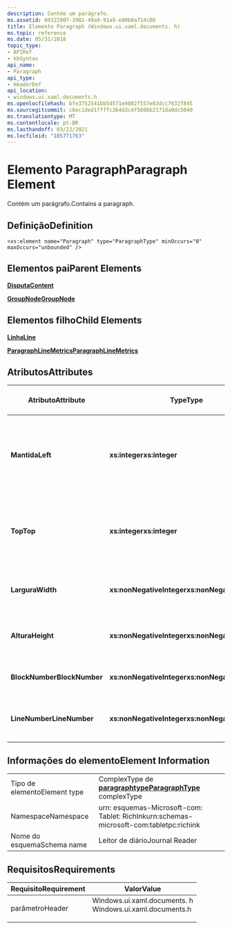 ```yaml
---
description: Contém um parágrafo.
ms.assetid: 60322907-3902-49a9-91a9-e00b0a714c00
title: Elemento Paragraph (Windows.ui.xaml.documents. h)
ms.topic: reference
ms.date: 05/31/2018
topic_type:
- APIRef
- kbSyntax
api_name:
- Paragraph
api_type:
- HeaderDef
api_location:
- windows.ui.xaml.documents.h
ms.openlocfilehash: bfe3752541bb54571e9802f557e83dcc7632f845
ms.sourcegitcommit: c8ec1ded1ffffc364d3c4f560bb2171da0dc5040
ms.translationtype: MT
ms.contentlocale: pt-BR
ms.lasthandoff: 03/22/2021
ms.locfileid: "105771763"
---
```

# <a name="paragraph-element"></a><span data-ttu-id="01ffa-103">Elemento Paragraph</span><span class="sxs-lookup"><span data-stu-id="01ffa-103">Paragraph Element</span></span>

<span data-ttu-id="01ffa-104">Contém um parágrafo.</span><span class="sxs-lookup"><span data-stu-id="01ffa-104">Contains a paragraph.</span></span>

## <a name="definition"></a><span data-ttu-id="01ffa-105">Definição</span><span class="sxs-lookup"><span data-stu-id="01ffa-105">Definition</span></span>

``` syntax
<xs:element name="Paragraph" type="ParagraphType" minOccurs="0" maxOccurs="unbounded" />
```

## <a name="parent-elements"></a><span data-ttu-id="01ffa-106">Elementos pai</span><span class="sxs-lookup"><span data-stu-id="01ffa-106">Parent Elements</span></span>

[<span data-ttu-id="01ffa-107">**Disputa**</span><span class="sxs-lookup"><span data-stu-id="01ffa-107">**Content**</span></span>](content-element--journal-reader.md)

[<span data-ttu-id="01ffa-108">**GroupNode**</span><span class="sxs-lookup"><span data-stu-id="01ffa-108">**GroupNode**</span></span>](groupnode-element.md)

## <a name="child-elements"></a><span data-ttu-id="01ffa-109">Elementos filho</span><span class="sxs-lookup"><span data-stu-id="01ffa-109">Child Elements</span></span>

[<span data-ttu-id="01ffa-110">**Linha**</span><span class="sxs-lookup"><span data-stu-id="01ffa-110">**Line**</span></span>](line-element.md)

[<span data-ttu-id="01ffa-111">**ParagraphLineMetrics**</span><span class="sxs-lookup"><span data-stu-id="01ffa-111">**ParagraphLineMetrics**</span></span>](paragraphlinemetrics-element.md)

## <a name="attributes"></a><span data-ttu-id="01ffa-112">Atributos</span><span class="sxs-lookup"><span data-stu-id="01ffa-112">Attributes</span></span>



| <span data-ttu-id="01ffa-113">Atributo</span><span class="sxs-lookup"><span data-stu-id="01ffa-113">Attribute</span></span>       | <span data-ttu-id="01ffa-114">Type</span><span class="sxs-lookup"><span data-stu-id="01ffa-114">Type</span></span>                      | <span data-ttu-id="01ffa-115">Obrigatório</span><span class="sxs-lookup"><span data-stu-id="01ffa-115">Required</span></span> | <span data-ttu-id="01ffa-116">Descrição</span><span class="sxs-lookup"><span data-stu-id="01ffa-116">Description</span></span>                                                                             | <span data-ttu-id="01ffa-117">Valores possíveis</span><span class="sxs-lookup"><span data-stu-id="01ffa-117">Possible Values</span></span>           |
|-----------------|---------------------------|----------|-----------------------------------------------------------------------------------------|---------------------------|
| <span data-ttu-id="01ffa-118">**Mantida**</span><span class="sxs-lookup"><span data-stu-id="01ffa-118">**Left**</span></span>        | <span data-ttu-id="01ffa-119">**xs:integer**</span><span class="sxs-lookup"><span data-stu-id="01ffa-119">**xs:integer**</span></span>            | <span data-ttu-id="01ffa-120">Obrigatório</span><span class="sxs-lookup"><span data-stu-id="01ffa-120">Required</span></span> | <span data-ttu-id="01ffa-121">A distância da origem até o ponto mais à esquerda na caixa delimitadora para o elemento.</span><span class="sxs-lookup"><span data-stu-id="01ffa-121">The distance from the origin to the leftmost point in the bounding box for the element.</span></span> | <span data-ttu-id="01ffa-122">Qualquer inteiro.</span><span class="sxs-lookup"><span data-stu-id="01ffa-122">Any integer.</span></span>              |
| <span data-ttu-id="01ffa-123">**Top**</span><span class="sxs-lookup"><span data-stu-id="01ffa-123">**Top**</span></span>         | <span data-ttu-id="01ffa-124">**xs:integer**</span><span class="sxs-lookup"><span data-stu-id="01ffa-124">**xs:integer**</span></span>            | <span data-ttu-id="01ffa-125">Obrigatório</span><span class="sxs-lookup"><span data-stu-id="01ffa-125">Required</span></span> | <span data-ttu-id="01ffa-126">A distância da origem até o ponto superior na caixa delimitadora para o elemento.</span><span class="sxs-lookup"><span data-stu-id="01ffa-126">The distance from the origin to the topmost point in the bounding box for the element.</span></span>  | <span data-ttu-id="01ffa-127">Qualquer inteiro.</span><span class="sxs-lookup"><span data-stu-id="01ffa-127">Any integer.</span></span>              |
| <span data-ttu-id="01ffa-128">**Largura**</span><span class="sxs-lookup"><span data-stu-id="01ffa-128">**Width**</span></span>       | <span data-ttu-id="01ffa-129">**xs:nonNegativeInteger**</span><span class="sxs-lookup"><span data-stu-id="01ffa-129">**xs:nonNegativeInteger**</span></span> | <span data-ttu-id="01ffa-130">Obrigatório</span><span class="sxs-lookup"><span data-stu-id="01ffa-130">Required</span></span> | <span data-ttu-id="01ffa-131">A largura da caixa delimitadora para o elemento.</span><span class="sxs-lookup"><span data-stu-id="01ffa-131">The width of the bounding box for the element.</span></span>                                          | <span data-ttu-id="01ffa-132">Qualquer inteiro não negativo.</span><span class="sxs-lookup"><span data-stu-id="01ffa-132">Any non-negative integer.</span></span> |
| <span data-ttu-id="01ffa-133">**Altura**</span><span class="sxs-lookup"><span data-stu-id="01ffa-133">**Height**</span></span>      | <span data-ttu-id="01ffa-134">**xs:nonNegativeInteger**</span><span class="sxs-lookup"><span data-stu-id="01ffa-134">**xs:nonNegativeInteger**</span></span> | <span data-ttu-id="01ffa-135">Obrigatório</span><span class="sxs-lookup"><span data-stu-id="01ffa-135">Required</span></span> | <span data-ttu-id="01ffa-136">A altura da caixa delimitadora para o elemento.</span><span class="sxs-lookup"><span data-stu-id="01ffa-136">The height of the bounding box for the element.</span></span>                                         | <span data-ttu-id="01ffa-137">Qualquer inteiro não negativo.</span><span class="sxs-lookup"><span data-stu-id="01ffa-137">Any non-negative integer.</span></span> |
| <span data-ttu-id="01ffa-138">**BlockNumber**</span><span class="sxs-lookup"><span data-stu-id="01ffa-138">**BlockNumber**</span></span> | <span data-ttu-id="01ffa-139">**xs:nonNegativeInteger**</span><span class="sxs-lookup"><span data-stu-id="01ffa-139">**xs:nonNegativeInteger**</span></span> | <span data-ttu-id="01ffa-140">Obrigatório</span><span class="sxs-lookup"><span data-stu-id="01ffa-140">Required</span></span> | <span data-ttu-id="01ffa-141">Número do bloco.</span><span class="sxs-lookup"><span data-stu-id="01ffa-141">Block number.</span></span>                                                                           | <span data-ttu-id="01ffa-142">Qualquer inteiro não negativo.</span><span class="sxs-lookup"><span data-stu-id="01ffa-142">Any non-negative integer.</span></span> |
| <span data-ttu-id="01ffa-143">**LineNumber**</span><span class="sxs-lookup"><span data-stu-id="01ffa-143">**LineNumber**</span></span>  | <span data-ttu-id="01ffa-144">**xs:nonNegativeInteger**</span><span class="sxs-lookup"><span data-stu-id="01ffa-144">**xs:nonNegativeInteger**</span></span> | <span data-ttu-id="01ffa-145">Obrigatório</span><span class="sxs-lookup"><span data-stu-id="01ffa-145">Required</span></span> | <span data-ttu-id="01ffa-146">A linha na qual o parágrafo começa.</span><span class="sxs-lookup"><span data-stu-id="01ffa-146">The line on which the paragraph begins.</span></span>                                                 | <span data-ttu-id="01ffa-147">Qualquer inteiro não negativo.</span><span class="sxs-lookup"><span data-stu-id="01ffa-147">Any non-negative integer.</span></span> |



 

## <a name="element-information"></a><span data-ttu-id="01ffa-148">Informações do elemento</span><span class="sxs-lookup"><span data-stu-id="01ffa-148">Element Information</span></span>



|              |                                                                 |
|--------------|-----------------------------------------------------------------|
| <span data-ttu-id="01ffa-149">Tipo de elemento</span><span class="sxs-lookup"><span data-stu-id="01ffa-149">Element type</span></span> | <span data-ttu-id="01ffa-150">ComplexType de [**paragraphtype**](paragraphtype-complex-type.md)</span><span class="sxs-lookup"><span data-stu-id="01ffa-150">[**ParagraphType**](paragraphtype-complex-type.md) complexType</span></span> |
| <span data-ttu-id="01ffa-151">Namespace</span><span class="sxs-lookup"><span data-stu-id="01ffa-151">Namespace</span></span>    | <span data-ttu-id="01ffa-152">urn: esquemas-Microsoft-com: Tablet: RichInk</span><span class="sxs-lookup"><span data-stu-id="01ffa-152">urn:schemas-microsoft-com:tabletpc:richink</span></span>                      |
| <span data-ttu-id="01ffa-153">Nome do esquema</span><span class="sxs-lookup"><span data-stu-id="01ffa-153">Schema name</span></span>  | <span data-ttu-id="01ffa-154">Leitor de diário</span><span class="sxs-lookup"><span data-stu-id="01ffa-154">Journal Reader</span></span>                                                  |



 

## <a name="requirements"></a><span data-ttu-id="01ffa-155">Requisitos</span><span class="sxs-lookup"><span data-stu-id="01ffa-155">Requirements</span></span>



| <span data-ttu-id="01ffa-156">Requisito</span><span class="sxs-lookup"><span data-stu-id="01ffa-156">Requirement</span></span> | <span data-ttu-id="01ffa-157">Valor</span><span class="sxs-lookup"><span data-stu-id="01ffa-157">Value</span></span> |
|-------------------|--------------------------------------------------------------------------------------------------------|
| <span data-ttu-id="01ffa-158">parâmetro</span><span class="sxs-lookup"><span data-stu-id="01ffa-158">Header</span></span><br/> | <dl> <span data-ttu-id="01ffa-159"><dt>Windows.ui.xaml.documents. h</dt></span><span class="sxs-lookup"><span data-stu-id="01ffa-159"><dt>Windows.ui.xaml.documents.h</dt></span></span> </dl> |



 

 




